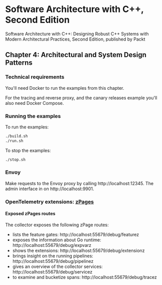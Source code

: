 # Software Architecture with C++, Second Edition

Software Architecture with C++: Designing Robust C++ Systems with Modern Architectural Practices, Second Edition, published by Packt

## Chapter 4: Architectural and System Design Patterns

### Technical requirements

You'll need Docker to run the examples from this chapter.

For the tracing and reverse proxy, and the canary releases example you'll
also need Docker Compose.

### Running the examples

To run the examples:

```bash
./build.sh
./run.sh
```

To stop the examples:

```bash
./stop.sh
```

### Envoy

Make requests to the Envoy proxy by calling http://localhost:12345. The admin interface in on http://localhost:9901.

### OpenTelemetry extensions: [zPages](https://github.com/open-telemetry/opentelemetry-collector/blob/main/extension/zpagesextension/README.md)

#### Exposed zPages routes

The collector exposes the following zPage routes:

- lists the feature gates: http://localhost:55679/debug/featurez
- exposes the information about Go runtime: http://localhost:55679/debug/expvarz
- shows the extensions: http://localhost:55679/debug/extensionz
- brings insight on the running pipelines: http://localhost:55679/debug/pipelinez
- gives an overview of the collector services: http://localhost:55679/debug/servicez
- to examine and bucketize spans: http://localhost:55679/debug/tracez
